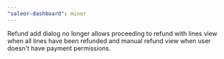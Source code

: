 ```yaml
---
"saleor-dashboard": minor
---
```


Refund add dialog no longer allows proceeding to refund with lines view when all lines have been refunded and manual refund view when user doesn't have payment permissions.
